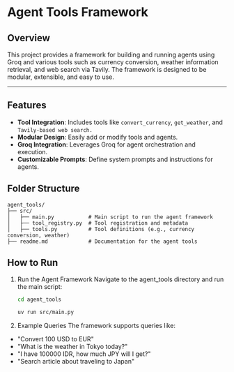 # Agent Tools Framework

## Overview
This project provides a framework for building and running agents using Groq and various tools such as currency conversion, weather information retrieval, and web search via Tavily. The framework is designed to be modular, extensible, and easy to use.

---

## Features
- **Tool Integration**: Includes tools like `convert_currency`, `get_weather`, and `Tavily-based web search.`
- **Modular Design**: Easily add or modify tools and agents.
- **Groq Integration**: Leverages Groq for agent orchestration and execution.
- **Customizable Prompts**: Define system prompts and instructions for agents.

## Folder Structure
```
agent_tools/
├── src/
│   ├── main.py           # Main script to run the agent framework
│   ├── tool_registry.py  # Tool registration and metadata
│   ├── tools.py          # Tool definitions (e.g., currency conversion, weather)
├── readme.md             # Documentation for the agent tools
```

## How to Run
1. Run the Agent Framework
Navigate to the agent_tools directory and run the main script:
    ```bash
    cd agent_tools

    uv run src/main.py
    ```

2. Example Queries
The framework supports queries like:
- "Convert 100 USD to EUR"
- "What is the weather in Tokyo today?"
- "I have 100000 IDR, how much JPY will I get?"
- "Search article about traveling to Japan"